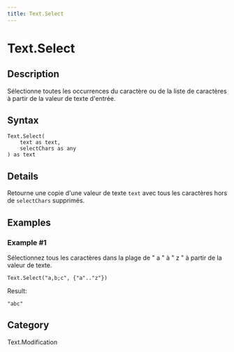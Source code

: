 ```yaml
---
title: Text.Select
---
```


# Text.Select


## Description

Sélectionne toutes les occurrences du caractère ou de la liste de caractères à partir de la valeur de texte d&#39;entrée.


## Syntax

```powerquery
Text.Select(
    text as text,
    selectChars as any
) as text
```


## Details

Retourne une copie d'une valeur de texte <code>text</code> avec tous les caractères hors de <code>selectChars</code> supprimés.  


## Examples

### Example #1 
Sélectionnez tous les caractères dans la plage de &#34; a &#34; à &#34; z &#34; à partir de la valeur de texte.
```powerquery
Text.Select("a,b;c", {"a".."z"})
```

Result: 
```powerquery
"abc"
```




## Category
Text.Modification
